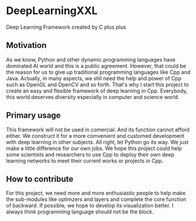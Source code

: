 # DeepLearningXXL
Deep Learning Framework created by C plus plus
## Motivation
As we know, Python and other dynamic programming languages have dominated AI world and this is a public agreement. However, that could be the reason for us to give up traditional programming languages like Cpp and Java. Actually, in many aspects, we still need the help and power of Cpp such as OpenGL and OpenCV and so forth. That's why I start this project to create an easy and flexible framework of deep learning in Cpp. Everybody, this world deserves diversity especially in computer and science world.

## Primary usage
This framework will not be used in comercial. And its function cannot afford either. We construct it for a more comvenient and customed development with deep learning in other subjects. All right, let Python go its way. We just make a little difference for our own jobs. We hope this project could help some scientists and researchers to use Cpp to deploy their own deep learning networks to meet their current works or projects in Cpp.

## How to contribute
For this project, we need more and more enthusiastic people to help make the sub-modules like optimzers and layers and complete the core function of backward. If possible, we hope to develop its visualization better. I always think programming language should not be the block.
